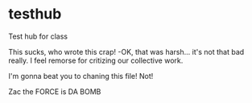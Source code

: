 # testhub
Test hub for class

This sucks, who wrote this crap! -OK, that was harsh... it's not that bad really.
I feel remorse for critizing our collective work.  

I'm gonna beat you to chaning this file! Not!

Zac the FORCE is DA BOMB


